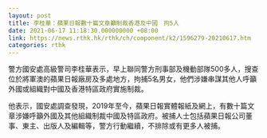 ```yaml
---
layout: post
title: 李桂華：蘋果日報數十篇文章籲制裁香港及中國　拘5人
date: 2021-06-17 11:18:30.000000000 +08:00
link: https://news.rthk.hk/rthk/ch/component/k2/1596279-20210617.htm
categories: rthk
---
```


警方國安處高級警司李桂華表示，早上聯同警方刑事部及機動部隊500多人，搜查位於將軍澳的蘋果日報廠房及多處地方，拘捕5名男女，他們涉嫌串謀其他人呼籲外國或組織對中國及香港特區政府實施制裁。

他表示，國安處調查發現，2019年至今，蘋果日報實體報紙及網上，有數十篇文章涉嫌呼籲外國及其他組織制裁中國及特區政府。被捕人士包括蘋果日報公司董事、東主、出版人及編輯等，警方行動繼續，不排除或有更多人被捕。
